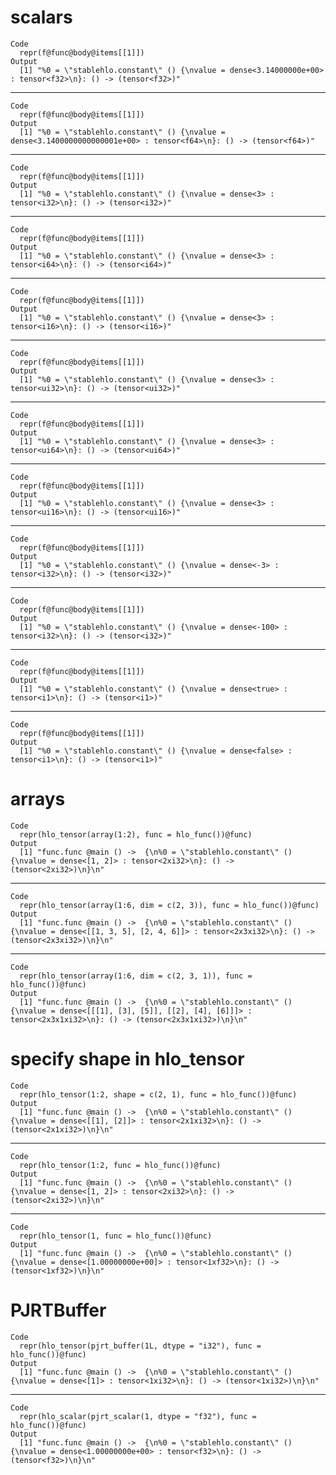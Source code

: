 # scalars

    Code
      repr(f@func@body@items[[1]])
    Output
      [1] "%0 = \"stablehlo.constant\" () {\nvalue = dense<3.14000000e+00> : tensor<f32>\n}: () -> (tensor<f32>)"

---

    Code
      repr(f@func@body@items[[1]])
    Output
      [1] "%0 = \"stablehlo.constant\" () {\nvalue = dense<3.1400000000000001e+00> : tensor<f64>\n}: () -> (tensor<f64>)"

---

    Code
      repr(f@func@body@items[[1]])
    Output
      [1] "%0 = \"stablehlo.constant\" () {\nvalue = dense<3> : tensor<i32>\n}: () -> (tensor<i32>)"

---

    Code
      repr(f@func@body@items[[1]])
    Output
      [1] "%0 = \"stablehlo.constant\" () {\nvalue = dense<3> : tensor<i64>\n}: () -> (tensor<i64>)"

---

    Code
      repr(f@func@body@items[[1]])
    Output
      [1] "%0 = \"stablehlo.constant\" () {\nvalue = dense<3> : tensor<i16>\n}: () -> (tensor<i16>)"

---

    Code
      repr(f@func@body@items[[1]])
    Output
      [1] "%0 = \"stablehlo.constant\" () {\nvalue = dense<3> : tensor<ui32>\n}: () -> (tensor<ui32>)"

---

    Code
      repr(f@func@body@items[[1]])
    Output
      [1] "%0 = \"stablehlo.constant\" () {\nvalue = dense<3> : tensor<ui64>\n}: () -> (tensor<ui64>)"

---

    Code
      repr(f@func@body@items[[1]])
    Output
      [1] "%0 = \"stablehlo.constant\" () {\nvalue = dense<3> : tensor<ui16>\n}: () -> (tensor<ui16>)"

---

    Code
      repr(f@func@body@items[[1]])
    Output
      [1] "%0 = \"stablehlo.constant\" () {\nvalue = dense<-3> : tensor<i32>\n}: () -> (tensor<i32>)"

---

    Code
      repr(f@func@body@items[[1]])
    Output
      [1] "%0 = \"stablehlo.constant\" () {\nvalue = dense<-100> : tensor<i32>\n}: () -> (tensor<i32>)"

---

    Code
      repr(f@func@body@items[[1]])
    Output
      [1] "%0 = \"stablehlo.constant\" () {\nvalue = dense<true> : tensor<i1>\n}: () -> (tensor<i1>)"

---

    Code
      repr(f@func@body@items[[1]])
    Output
      [1] "%0 = \"stablehlo.constant\" () {\nvalue = dense<false> : tensor<i1>\n}: () -> (tensor<i1>)"

# arrays

    Code
      repr(hlo_tensor(array(1:2), func = hlo_func())@func)
    Output
      [1] "func.func @main () ->  {\n%0 = \"stablehlo.constant\" () {\nvalue = dense<[1, 2]> : tensor<2xi32>\n}: () -> (tensor<2xi32>)\n}\n"

---

    Code
      repr(hlo_tensor(array(1:6, dim = c(2, 3)), func = hlo_func())@func)
    Output
      [1] "func.func @main () ->  {\n%0 = \"stablehlo.constant\" () {\nvalue = dense<[[1, 3, 5], [2, 4, 6]]> : tensor<2x3xi32>\n}: () -> (tensor<2x3xi32>)\n}\n"

---

    Code
      repr(hlo_tensor(array(1:6, dim = c(2, 3, 1)), func = hlo_func())@func)
    Output
      [1] "func.func @main () ->  {\n%0 = \"stablehlo.constant\" () {\nvalue = dense<[[[1], [3], [5]], [[2], [4], [6]]]> : tensor<2x3x1xi32>\n}: () -> (tensor<2x3x1xi32>)\n}\n"

# specify shape in hlo_tensor

    Code
      repr(hlo_tensor(1:2, shape = c(2, 1), func = hlo_func())@func)
    Output
      [1] "func.func @main () ->  {\n%0 = \"stablehlo.constant\" () {\nvalue = dense<[[1], [2]]> : tensor<2x1xi32>\n}: () -> (tensor<2x1xi32>)\n}\n"

---

    Code
      repr(hlo_tensor(1:2, func = hlo_func())@func)
    Output
      [1] "func.func @main () ->  {\n%0 = \"stablehlo.constant\" () {\nvalue = dense<[1, 2]> : tensor<2xi32>\n}: () -> (tensor<2xi32>)\n}\n"

---

    Code
      repr(hlo_tensor(1, func = hlo_func())@func)
    Output
      [1] "func.func @main () ->  {\n%0 = \"stablehlo.constant\" () {\nvalue = dense<[1.00000000e+00]> : tensor<1xf32>\n}: () -> (tensor<1xf32>)\n}\n"

# PJRTBuffer

    Code
      repr(hlo_tensor(pjrt_buffer(1L, dtype = "i32"), func = hlo_func())@func)
    Output
      [1] "func.func @main () ->  {\n%0 = \"stablehlo.constant\" () {\nvalue = dense<[1]> : tensor<1xi32>\n}: () -> (tensor<1xi32>)\n}\n"

---

    Code
      repr(hlo_scalar(pjrt_scalar(1, dtype = "f32"), func = hlo_func())@func)
    Output
      [1] "func.func @main () ->  {\n%0 = \"stablehlo.constant\" () {\nvalue = dense<1.00000000e+00> : tensor<f32>\n}: () -> (tensor<f32>)\n}\n"

